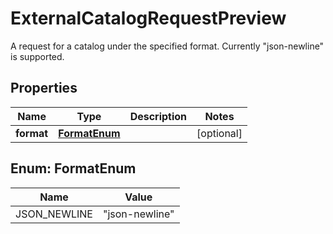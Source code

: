 

# ExternalCatalogRequestPreview

A request for a catalog under the specified format. Currently \"json-newline\" is supported.

## Properties

| Name | Type | Description | Notes |
|------------ | ------------- | ------------- | -------------|
|**format** | [**FormatEnum**](#FormatEnum) |  |  [optional] |



## Enum: FormatEnum

| Name | Value |
|---- | -----|
| JSON_NEWLINE | &quot;json-newline&quot; |



